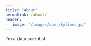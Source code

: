 ```yaml
---
title: "About"
permalink: /about/
header:
   image: "/images/cam_skyline.jpg"
---
```


I'm a data scientist
